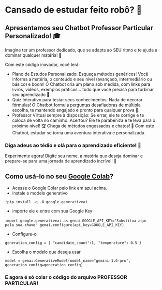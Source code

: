 # Cansado de estudar feito robô? 🤖
## Apresentamos seu Chatbot Professor Particular Personalizado! 🎓

Imagine ter um professor dedicado, que se adapta ao SEU ritmo e te ajuda a dominar qualquer matéria! 🤩

Com este código inovador, você terá:

- Plano de Estudos Personalizado: Esqueça métodos genéricos! Você informa a matéria, o conteúdo e seu nível (avançado, intermediário ou básico) e boom! O Chatbot cria um plano sob medida, com links para livros, vídeos, exemplos práticos... tudo que você precisa para turbinar seu aprendizado 🚀.
- Quiz Interativo para testar seus conhecimentos: Nada de decorar fórmulas! O Chatbot formula perguntas desafiadoras de múltipla escolha, te mantendo engajado e pronto para qualquer prova 💪.
- Professor Virtual sempre à disposição: Se errar, ele te corrige e te coloca de volta no caminho. Acertou? Ele te parabeniza e te leva para o próximo nível! 🏆
Chega de métodos engessados e chatos! 🥱 Com este Chatbot, estudar se torna uma aventura interativa e personalizada.

### Diga adeus ao tédio e olá para o aprendizado eficiente! 🎉

Experimente agora! Digite seu nome, a matéria que deseja dominar e prepare-se para uma jornada de aprendizado incrível! 🧠

## Como usá-lo no seu [Google Colab](https://colab.new)?

- Acesse o Google Colar pelo link em azul acima.
- Instale o modelo generativo

`!pip install -q -U google-generativeai`

- Importe ele e entre com sua Google Key

`import google.generativeai as genai`
`GOOGLE_API_KEY="Substitua aqui pela sua chave"
genai.configure(api_key=GOOGLE_API_KEY)`

- Configure-o

`generation_config = {
    "candidate_count":1,
    "temperature": 0.5
}`

- Escolha o modelo que deseja usar 

`model = genai.GenerativeModel(model_name="gemini-1.0-pro",
                              generation_config=generation_config)`

### E agora é só colar o código do arquivo PROFESSOR PARTICULAR!
